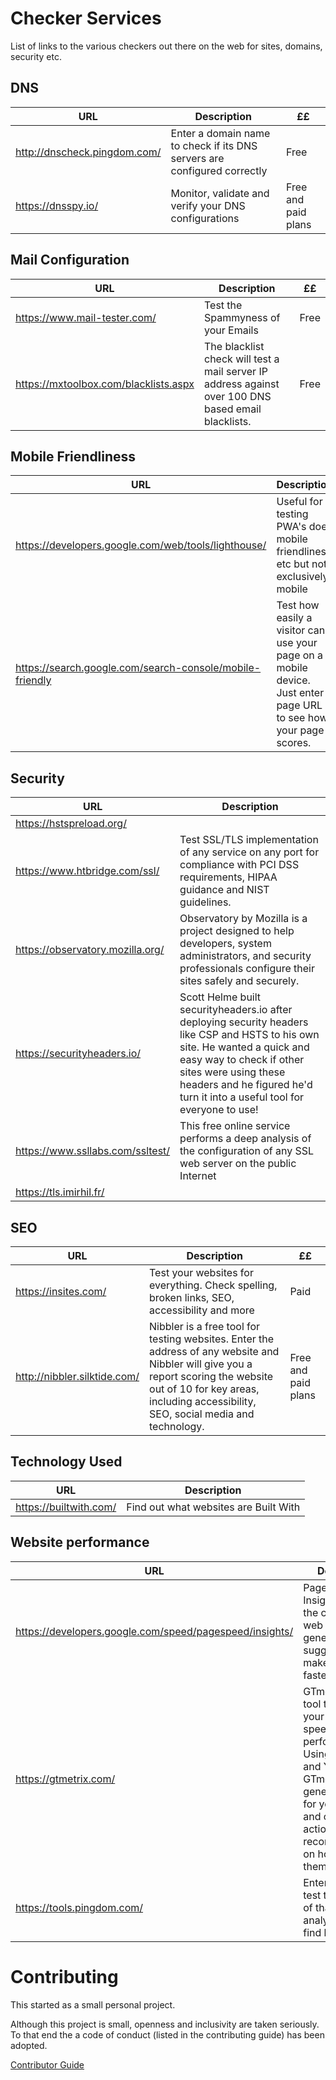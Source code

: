 # Checker Services
List of links to the various checkers out there on the web for sites, domains, security etc.

## DNS
| URL | Description | ££ |
| --- | ----------- | -- |
| http://dnscheck.pingdom.com/ | Enter a domain name to check if its DNS servers are configured correctly | Free |
| https://dnsspy.io/ | Monitor, validate and verify your DNS configurations | Free and paid plans |

## Mail Configuration
| URL | Description | ££ |
| --- | ----------- | -- |
| https://www.mail-tester.com/ | Test the Spammyness of your Emails | Free |
| https://mxtoolbox.com/blacklists.aspx | The blacklist check will test a mail server IP address against over 100 DNS based email blacklists. | Free |

## Mobile Friendliness
| URL | Description |
| --- | ----------- |
| https://developers.google.com/web/tools/lighthouse/ | Useful for testing PWA's does mobile friendliness etc but not exclusively mobile|
| https://search.google.com/search-console/mobile-friendly | Test how easily a visitor can use your page on a mobile device. Just enter a page URL to see how your page scores. |

## Security
| URL | Description |
| --- | ----------- |
| https://hstspreload.org/ | |
| https://www.htbridge.com/ssl/ | Test SSL/TLS implementation of any service on any port for compliance with PCI DSS requirements, HIPAA guidance and NIST guidelines. |
| https://observatory.mozilla.org/ | Observatory by Mozilla is a project designed to help developers, system administrators, and security professionals configure their sites safely and securely. |
| https://securityheaders.io/ | Scott Helme built securityheaders.io after deploying security headers like CSP and HSTS to his own site. He wanted a quick and easy way to check if other sites were using these headers and he figured he'd turn it into a useful tool for everyone to use! |
| https://www.ssllabs.com/ssltest/ | This free online service performs a deep analysis of the configuration of any SSL web server on the public Internet |
| https://tls.imirhil.fr/ | |

## SEO
| URL | Description | ££ |
| --- | ----------- | -- |
| https://insites.com/ | Test your websites for everything. Check spelling, broken links, SEO, accessibility and more | Paid |
| http://nibbler.silktide.com/ | Nibbler is a free tool for testing websites. Enter the address of any website and Nibbler will give you a report scoring the website out of 10 for key areas, including accessibility, SEO, social media and technology. | Free and paid plans |

## Technology Used
| URL | Description |
| --- | ----------- |
| https://builtwith.com/ | Find out what websites are Built With |

## Website performance
| URL | Description |
| --- | ----------- |
| https://developers.google.com/speed/pagespeed/insights/ | PageSpeed Insights analyzes the content of a web page, then generates suggestions to make that page faster. |
| https://gtmetrix.com/ | GTmetrix is a free tool that analyzes your page's speed performance.  Using PageSpeed and YSlow, GTmetrix generates scores for your pages and offers actionable recommendations on how to fix them. |
| https://tools.pingdom.com/ | Enter a URL to test the load time of that page, analyze it and find bottlenecks. |




# Contributing

This started as a small personal project.

Although this project is small, openness and inclusivity are taken seriously. To that end the a code of conduct (listed in the contributing guide) has been adopted.

[Contributor Guide](CONTRIBUTING.md)
